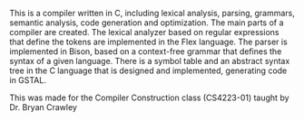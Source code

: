 This is a compiler written in C, including lexical analysis, parsing, grammars, semantic analysis, code generation and optimization. 
The main parts of a compiler are created. The lexical analyzer based on regular expressions that define the tokens are implemented in the Flex language.
The parser is implemented in Bison, based on a context-free grammar that defines the syntax of a given language.
There is a symbol table and an abstract syntax tree in the C language that is designed and implemented, generating code in GSTAL.

This was made for the Compiler Construction class (CS4223-01) taught by Dr. Bryan Crawley
